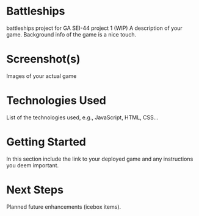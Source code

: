 # Battleships
battleships project for GA SEI-44 project 1 (WIP)
A description of your game. Background info of the game is a nice touch.

# Screenshot(s)
Images of your actual game

# Technologies Used
List of the technologies used, e.g., JavaScript, HTML, CSS...

# Getting Started
In this section include the link to your deployed game and any instructions you deem important.

# Next Steps
Planned future enhancements (icebox items).
